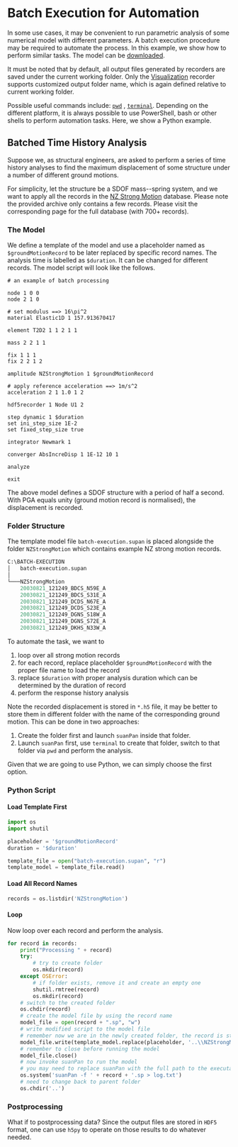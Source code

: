 # Batch Execution for Automation

In some use cases, it may be convenient to run parametric analysis of some numerical model with different parameters. A
batch execution procedure may be required to automate the process. In this example, we show how to perform similar
tasks. The model can be [downloaded](batch-execution.zip).

It must be noted that by default, all output files generated by recorders are saved under the current working folder.
Only the [Visualization](../../Library/Recorder/Recorder.md) recorder supports customized output folder name, which is
again defined relative to current working folder.

Possible useful commands include: [`pwd`](../../Collection/Process/pwd.md)
, [`terminal`](../../Collection/Process/terminal.md). Depending on the different platform, it is always possible to use
PowerShell, bash or other shells to perform automation tasks. Here, we show a Python example.

## Batched Time History Analysis

Suppose we, as structural engineers, are asked to perform a series of time history analyses to find the maximum
displacement of some structure under a number of different ground motions.

For simplicity, let the structure be a SDOF mass--spring system, and we want to apply all the records in
the [NZ Strong Motion](../../Library/Amplitude/Special/NZStrongMotion.md) database. Please note the provided archive
only contains a few records. Please visit the corresponding page for the full database (with 700+ records).

### The Model

We define a template of the model and use a placeholder named as `$groundMotionRecord` to be later replaced by specific
record names. The analysis time is labelled as `$duration`. It can be changed for different records. The model script
will look like the follows.

```text hl_lines="16 23"
# an example of batch processing

node 1 0 0
node 2 1 0

# set modulus ==> 16\pi^2
material Elastic1D 1 157.913670417

element T2D2 1 1 2 1 1

mass 2 2 1 1

fix 1 1 1
fix 2 2 1 2

amplitude NZStrongMotion 1 $groundMotionRecord

# apply reference acceleration ==> 1m/s^2
acceleration 2 1 1.0 1 2

hdf5recorder 1 Node U1 2

step dynamic 1 $duration
set ini_step_size 1E-2
set fixed_step_size true

integrator Newmark 1

converger AbsIncreDisp 1 1E-12 10 1

analyze

exit
```

The above model defines a SDOF structure with a period of half a second. With PGA equals unity (ground motion record is
normalised), the displacement is recorded.

### Folder Structure

The template model file `batch-execution.supan` is placed alongside the folder `NZStrongMotion` which contains example
NZ strong motion records.

```ps
C:\BATCH-EXECUTION
│   batch-execution.supan
│
└───NZStrongMotion
    20030821_121249_BDCS_N59E_A
    20030821_121249_BDCS_S31E_A
    20030821_121249_DCDS_N67E_A
    20030821_121249_DCDS_S23E_A
    20030821_121249_DGNS_S18W_A
    20030821_121249_DGNS_S72E_A
    20030821_121249_DKHS_N33W_A
```

To automate the task, we want to

1. loop over all strong motion records
2. for each record, replace placeholder `$groundMotionRecord` with the proper file name to load the record
3. replace `$duration` with proper analysis duration which can be determined by the duration of record
4. perform the response history analysis

Note the recorded displacement is stored in `*.h5` file, it may be better to store them in different folder with the
name of the corresponding ground motion. This can be done in two approaches:

1. Create the folder first and launch `suanPan` inside that folder.
2. Launch `suanPan` first, use `terminal` to create that folder, switch to that folder via `pwd` and perform the
   analysis.

Given that we are going to use Python, we can simply choose the first option.

### Python Script

#### Load Template First

```py
import os
import shutil

placeholder = '$groundMotionRecord'
duration = '$duration'

template_file = open("batch-execution.supan", "r")
template_model = template_file.read()
```

#### Load All Record Names

```py
records = os.listdir('NZStrongMotion')
```

#### Loop

Now loop over each record and perform the analysis.

```py
for record in records:
    print("Processing " + record)
    try:
        # try to create folder
        os.mkdir(record)
    except OSError:
        # if folder exists, remove it and create an empty one
        shutil.rmtree(record)
        os.mkdir(record)
    # switch to the created folder
    os.chdir(record)
    # create the model file by using the record name
    model_file = open(record + ".sp", "w")
    # write modified script to the model file
    # remember now we are in the newly created folder, the record is stored in ..\NZStrongMotion
    model_file.write(template_model.replace(placeholder, '..\\NZStrongMotion\\' + record).replace(duration, '100'))
    # remember to close before running the model
    model_file.close()
    # now invoke suanPan to run the model
    # you may need to replace suanPan with the full path to the executable file if it is not added to PATH
    os.system('suanPan -f ' + record + '.sp > log.txt')
    # need to change back to parent folder
    os.chdir('..')
```

### Postprocessing

What if to postprocessing data? Since the output files are stored in `HDF5` format, one can use `h5py` to operate on
those results to do whatever needed.
